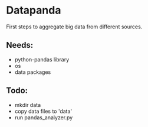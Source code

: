 # Datapanda

First steps to aggregate big data from different sources.

## Needs:
- python-pandas library
- os
- data packages


## Todo:
- mkdir data
- copy data files to 'data'
- run pandas_analyzer.py
